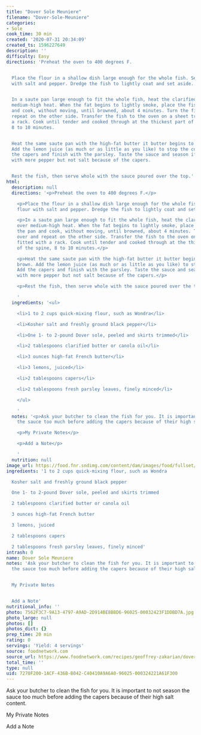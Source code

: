 ```yaml
---
title: "Dover Sole Meuniere"
filename: "Dover-Sole-Meuniere"
categories:
- Sole
cook_time: 30 min
created: '2020-07-31 20:34:09'
created_ts: 1596227649
description: ''
difficulty: Easy
directions: 'Preheat the oven to 400 degrees F.


  Place the flour in a shallow dish large enough for the whole fish. Season the flour
  with salt and pepper. Dredge the fish to lightly coat and set aside.


  In a saute pan large enough to fit the whole fish, heat the clarified butter over
  medium-high heat. When the fat begins to lightly smoke, place the fish in the pan
  and cook, without moving, until browned, about 4 minutes. Turn the fish over and
  repeat on the other side. Transfer the fish to the oven on a sheet tray fitted with
  a rack. Cook until tender and cooked through at the thickest part of the spine,
  8 to 10 minutes.


  Heat the same saute pan with the high-fat butter it butter begins to lightly brown.
  Add the lemon juice (as much or as little as you like) to stop the cooking. Add
  the capers and finish with the parsley. Taste the sauce and season if necessary
  with more pepper but not salt because of the capers.


  Rest the fish, then serve whole with the sauce poured over the top.'
html:
  description: null
  directions: '<p>Preheat the oven to 400 degrees F.</p>

    <p>Place the flour in a shallow dish large enough for the whole fish. Season the
    flour with salt and pepper. Dredge the fish to lightly coat and set aside.</p>

    <p>In a saute pan large enough to fit the whole fish, heat the clarified butter
    over medium-high heat. When the fat begins to lightly smoke, place the fish in
    the pan and cook, without moving, until browned, about 4 minutes. Turn the fish
    over and repeat on the other side. Transfer the fish to the oven on a sheet tray
    fitted with a rack. Cook until tender and cooked through at the thickest part
    of the spine, 8 to 10 minutes.</p>

    <p>Heat the same saute pan with the high-fat butter it butter begins to lightly
    brown. Add the lemon juice (as much or as little as you like) to stop the cooking.
    Add the capers and finish with the parsley. Taste the sauce and season if necessary
    with more pepper but not salt because of the capers.</p>

    <p>Rest the fish, then serve whole with the sauce poured over the top.</p>

    '
  ingredients: '<ul>

    <li>1 to 2 cups quick-mixing flour, such as Wondra</li>

    <li>Kosher salt and freshly ground black pepper</li>

    <li>One 1- to 2-pound Dover sole, peeled and skirts trimmed</li>

    <li>2 tablespoons clarified butter or canola oil</li>

    <li>3 ounces high-fat French butter</li>

    <li>3 lemons, juiced</li>

    <li>2 tablespoons capers</li>

    <li>2 tablespoons fresh parsley leaves, finely minced</li>

    </ul>

    '
  notes: '<p>Ask your butcher to clean the fish for you. It is important to not season
    the sauce too much before adding the capers because of their high salt content.</p>

    <p>My Private Notes</p>

    <p>Add a Note</p>

    '
  nutrition: null
image_url: https://food.fnr.sndimg.com/content/dam/images/food/fullset/2015/11/20/5/QFSP02_Geoffreys-Dover-Sole-Meuniere_s4x3.jpg.rend.hgtvcom.826.620.suffix/1449102906778.jpeg
ingredients: '1 to 2 cups quick-mixing flour, such as Wondra

  Kosher salt and freshly ground black pepper

  One 1- to 2-pound Dover sole, peeled and skirts trimmed

  2 tablespoons clarified butter or canola oil

  3 ounces high-fat French butter

  3 lemons, juiced

  2 tablespoons capers

  2 tablespoons fresh parsley leaves, finely minced'
intrash: 0
name: Dover Sole Meuniere
notes: 'Ask your butcher to clean the fish for you. It is important to not season
  the sauce too much before adding the capers because of their high salt content.


  My Private Notes


  Add a Note'
nutritional_info: ''
photo: 7562F3C7-9A13-4797-A9AD-2D914BE8B8D6-96025-00032423F1DDBD7A.jpg
photo_large: null
photos: []
photos_dict: {}
prep_time: 20 min
rating: 0
servings: 'Yield: 4 servings'
source: foodnetwork.com
source_url: https://www.foodnetwork.com/recipes/geoffrey-zakarian/dover-sole-meuniere-3185347
total_time: ''
type: null
uid: 7270F200-1ACF-436B-B042-C40410A9A6A0-96025-000324221A61F300
---
```

Ask your butcher to clean the fish for you. It is important to not season the sauce too much before adding the capers because of their high salt content.

My Private Notes

Add a Note
